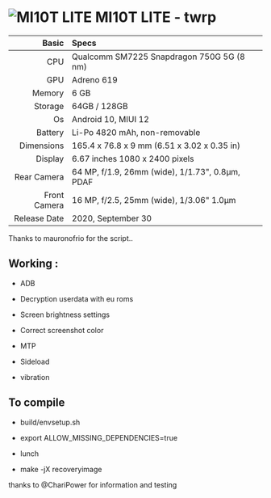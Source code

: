 
![MI10T LITE](https://fdn.gsmarena.com/imgroot/news/20/11/xiaomi-mi-10t-lite-in-for-review/-1200w5/gsmarena_001.jpg "MI10T LITE")
MI10T LITE - twrp
=====================================================
Basic   | Specs
-------:|:-------------------------
CPU     | Qualcomm SM7225 Snapdragon 750G 5G (8 nm)
GPU     | Adreno 619
Memory  | 6 GB
Storage | 64GB / 128GB
Os      | Android 10, MIUI 12
Battery | Li-Po 4820 mAh, non-removable
Dimensions | 165.4 x 76.8 x 9 mm (6.51 x 3.02 x 0.35 in)
Display |  6.67 inches 1080 x 2400 pixels
Rear Camera  | 64 MP, f/1.9, 26mm (wide), 1/1.73", 0.8µm, PDAF
Front Camera | 16 MP, f/2.5, 25mm (wide), 1/3.06" 1.0µm
Release Date |  2020, September 30

Thanks to mauronofrio for the script..

## Working :

- ADB

- Decryption userdata with eu roms

- Screen brightness settings

- Correct screenshot color

- MTP

- Sideload

- vibration

## To compile

- build/envsetup.sh

- export ALLOW_MISSING_DEPENDENCIES=true

- lunch 

- make -jX recoveryimage

thanks to @ChariPower for information and testing



